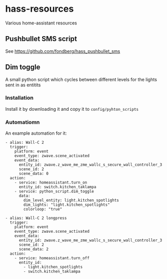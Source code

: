 # hass-resources
Various home-assistant resources

## Pushbullet SMS script
See https://github.com/fondberg/hass_pushbullet_sms

## Dim toggle
A small python script which cycles between different levels for the lights sent in as entitits

### Installation
Install it by downloading it and copy it to `config/pyhton_scripts`

### Automatiomn
An example automation for it:
```
- alias: Wall-C 2
  trigger:
    platform: event
    event_type: zwave.scene_activated
    event_data:
      entity_id: zwave.z_wave_me_zme_wallc_s_secure_wall_controller_3
      scene_id: 2
      scene_data: 0
  action:
    - service: homeassistant.turn_on
      entity_id: switch.kitchen_taklampa
    - service: python_script.dim_toggle
      data:
        dim_level_entity: light.kitchen_spotlights
        dim_lights: "light.kitchen_spotlights"
        colorloop: "true"

- alias: Wall-C 2 longpress
  trigger:
    platform: event
    event_type: zwave.scene_activated
    event_data:
      entity_id: zwave.z_wave_me_zme_wallc_s_secure_wall_controller_3
      scene_id: 2
      scene_data: 2
  action:
    - service: homeassistant.turn_off
      entity_id:
        - light.kitchen_spotlights
        - switch.kitchen_taklampa
```
